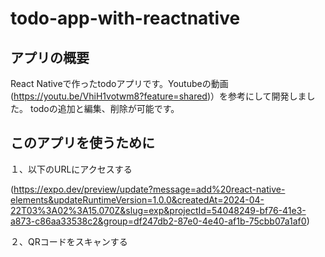 # todo-app-with-reactnative

## アプリの概要

React Nativeで作ったtodoアプリです。Youtubeの動画(https://youtu.be/VhiH1votwm8?feature=shared)）を参考にして開発しました。
todoの追加と編集、削除が可能です。

## このアプリを使うために

１、以下のURLにアクセスする
  
(https://expo.dev/preview/update?message=add%20react-native-elements&updateRuntimeVersion=1.0.0&createdAt=2024-04-22T03%3A02%3A15.070Z&slug=exp&projectId=54048249-bf76-41e3-a873-c86aa33538c2&group=df247db2-87e0-4e40-af1b-75cbb07a1af0)

２、QRコードをスキャンする
